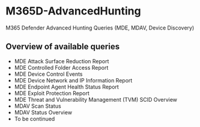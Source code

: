 # M365D-AdvancedHunting
M365 Defender Advanced Hunting Queries (MDE, MDAV, Device Discovery)

## Overview of available queries
- MDE Attack Surface Reduction Report
- MDE Controlled Folder Access Report
- MDE Device Control Events
- MDE Device Network and IP Information Report
- MDE Endpoint Agent Health Status Report
- MDE Exploit Protection Report
- MDE Threat and Vulnerability Management (TVM) SCID Overview
- MDAV Scan Status
- MDAV Status Overview
- To be continued
